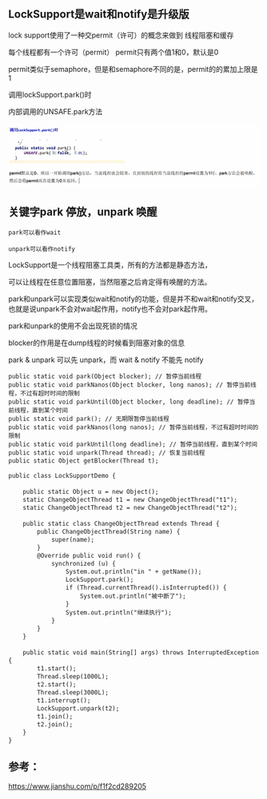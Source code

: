 LockSupport是wait和notify是升级版
---

lock support使用了一种交permit（许可）的概念来做到 线程阻塞和缓存

每个线程都有一个许可（permit） permit只有两个值1和0，默认是0

permit类似于semaphore，但是和semaphore不同的是，permit的的累加上限是1


调用lockSupport.park()时

内部调用的UNSAFE.park方法

![img_4.png](img_4.png)


关键字park 停放，unpark 唤醒
---

    park可以看作wait
    
    unpark可以看作notify

LockSupport是一个线程阻塞工具类，所有的方法都是静态方法，

可以让线程在任意位置阻塞，当然阻塞之后肯定得有唤醒的方法。


park和unpark可以实现类似wait和notify的功能，但是并不和wait和notify交叉，也就是说unpark不会对wait起作用，notify也不会对park起作用。

park和unpark的使用不会出现死锁的情况

blocker的作用是在dump线程的时候看到阻塞对象的信息

park & unpark 可以先 unpark，而 wait & notify 不能先 notify


```
public static void park(Object blocker); // 暂停当前线程
public static void parkNanos(Object blocker, long nanos); // 暂停当前线程，不过有超时时间的限制
public static void parkUntil(Object blocker, long deadline); // 暂停当前线程，直到某个时间
public static void park(); // 无期限暂停当前线程
public static void parkNanos(long nanos); // 暂停当前线程，不过有超时时间的限制
public static void parkUntil(long deadline); // 暂停当前线程，直到某个时间
public static void unpark(Thread thread); // 恢复当前线程
public static Object getBlocker(Thread t);

```

```
public class LockSupportDemo {

    public static Object u = new Object();
    static ChangeObjectThread t1 = new ChangeObjectThread("t1");
    static ChangeObjectThread t2 = new ChangeObjectThread("t2");

    public static class ChangeObjectThread extends Thread {
        public ChangeObjectThread(String name) {
            super(name);
        }
        @Override public void run() {
            synchronized (u) {
                System.out.println("in " + getName());
                LockSupport.park();
                if (Thread.currentThread().isInterrupted()) {
                    System.out.println("被中断了");
                }
                System.out.println("继续执行");
            }
        }
    }

    public static void main(String[] args) throws InterruptedException {
        t1.start();
        Thread.sleep(1000L);
        t2.start();
        Thread.sleep(3000L);
        t1.interrupt();
        LockSupport.unpark(t2);
        t1.join();
        t2.join();
    }
}
```

参考：
---
https://www.jianshu.com/p/f1f2cd289205